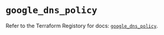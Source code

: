 # `google_dns_policy`

Refer to the Terraform Registory for docs: [`google_dns_policy`](https://www.terraform.io/docs/providers/google/r/dns_policy).
